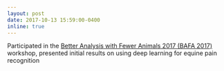 ```yaml
---
layout: post
date: 2017-10-13 15:59:00-0400
inline: true
---
```


Participated in the <a href="https://bafa2017.github.io/" target="blank">Better Analysis with Fewer Animals 2017 (BAFA 2017)</a> workshop, presented initial results on using deep learning for equine pain recognition
